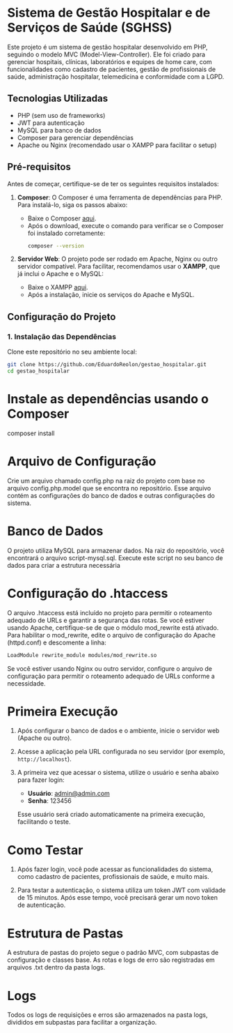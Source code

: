 # Sistema de Gestão Hospitalar e de Serviços de Saúde (SGHSS)

Este projeto é um sistema de gestão hospitalar desenvolvido em PHP, seguindo o modelo MVC (Model-View-Controller). Ele foi criado para gerenciar hospitais, clínicas, laboratórios e equipes de home care, com funcionalidades como cadastro de pacientes, gestão de profissionais de saúde, administração hospitalar, telemedicina e conformidade com a LGPD.

## Tecnologias Utilizadas

- PHP (sem uso de frameworks)
- JWT para autenticação
- MySQL para banco de dados
- Composer para gerenciar dependências
- Apache ou Nginx (recomendado usar o XAMPP para facilitar o setup)

## Pré-requisitos

Antes de começar, certifique-se de ter os seguintes requisitos instalados:

1. **Composer**: O Composer é uma ferramenta de dependências para PHP. Para instalá-lo, siga os passos abaixo:

   - Baixe o Composer [aqui](https://getcomposer.org/download/).
   - Após o download, execute o comando para verificar se o Composer foi instalado corretamente:
     ```bash
     composer --version
     ```

2. **Servidor Web**: O projeto pode ser rodado em Apache, Nginx ou outro servidor compatível. Para facilitar, recomendamos usar o **XAMPP**, que já inclui o Apache e o MySQL:

   - Baixe o XAMPP [aqui](https://www.apachefriends.org/index.html).
   - Após a instalação, inicie os serviços do Apache e MySQL.

## Configuração do Projeto

### 1. Instalação das Dependências

Clone este repositório no seu ambiente local:

```bash
git clone https://github.com/EduardoReolon/gestao_hospitalar.git
cd gestao_hospitalar
```

# Instale as dependências usando o Composer
composer install

# Arquivo de Configuração

Crie um arquivo chamado config.php na raiz do projeto com base no arquivo config.php.model que se encontra no repositório. Esse arquivo contém as configurações do banco de dados e outras configurações do sistema.

# Banco de Dados

O projeto utiliza MySQL para armazenar dados. Na raiz do repositório, você encontrará o arquivo script-mysql.sql. Execute este script no seu banco de dados para criar a estrutura necessária

# Configuração do .htaccess

O arquivo .htaccess está incluído no projeto para permitir o roteamento adequado de URLs e garantir a segurança das rotas. Se você estiver usando Apache, certifique-se de que o módulo mod_rewrite está ativado. Para habilitar o mod_rewrite, edite o arquivo de configuração do Apache (httpd.conf) e descomente a linha:

```bash
LoadModule rewrite_module modules/mod_rewrite.so
```

Se você estiver usando Nginx ou outro servidor, configure o arquivo de configuração para permitir o roteamento adequado de URLs conforme a necessidade.

# Primeira Execução

1. Após configurar o banco de dados e o ambiente, inicie o servidor web (Apache ou outro).

2. Acesse a aplicação pela URL configurada no seu servidor (por exemplo, `http://localhost`).

3. A primeira vez que acessar o sistema, utilize o usuário e senha abaixo para fazer login:
   - **Usuário**: admin@admin.com
   - **Senha**: 123456

   Esse usuário será criado automaticamente na primeira execução, facilitando o teste.

# Como Testar

1. Após fazer login, você pode acessar as funcionalidades do sistema, como cadastro de pacientes, profissionais de saúde, e muito mais.

2. Para testar a autenticação, o sistema utiliza um token JWT com validade de 15 minutos. Após esse tempo, você precisará gerar um novo token de autenticação.

# Estrutura de Pastas

A estrutura de pastas do projeto segue o padrão MVC, com subpastas de configuração e classes base. As rotas e logs de erro são registradas em arquivos .txt dentro da pasta logs.

# Logs

Todos os logs de requisições e erros são armazenados na pasta logs, divididos em subpastas para facilitar a organização.